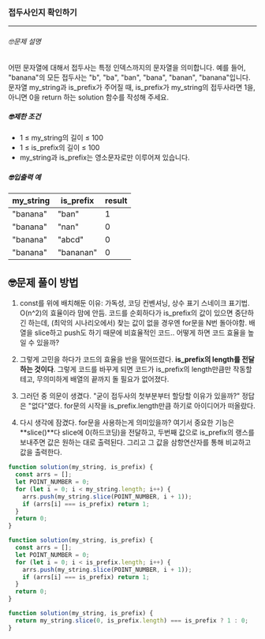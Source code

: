 ### 접두사인지 확인하기

---

###### 🤓문제 설명

어떤 문자열에 대해서 접두사는 특정 인덱스까지의 문자열을 의미합니다. 예를 들어, "banana"의 모든 접두사는 "b", "ba", "ban", "bana", "banan", "banana"입니다.
문자열 my_string과 is_prefix가 주어질 때, is_prefix가 my_string의 접두사라면 1을, 아니면 0을 return 하는 solution 함수를 작성해 주세요.

##### 🤓제한 조건

- 1 ≤ my_string의 길이 ≤ 100
- 1 ≤ is_prefix의 길이 ≤ 100
- my_string과 is_prefix는 영소문자로만 이루어져 있습니다.

##### 🤓입출력 예

| my_string | is_prefix | result |
| --------- | --------- | ------ |
| "banana"  | "ban"     | 1      |
| "banana"  | "nan"     | 0      |
| "banana"  | "abcd"    | 0      |
| "banana"  | "bananan" | 0      |

## 🤓문제 풀이 방법

1. const를 위에 배치해둔 이유: 가독성, 코딩 컨벤셔닝, 상수 표기 스네이크 표기법. O(n^2)의 효율이라 맘에 안듬. 코드를 순회하다가 is_prefix의 값이 있으면 중단하긴 하는데, (최악의 시나리오에서) 찾는 값이 없을 경우엔 for문을 N번 돌아야함.
   배열을 slice하고 push도 하기 때문에 비효율적인 코드.. 어떻게 하면 코드 효율을 높일 수 있을까?

2. 그렇게 고민을 하다가 코드의 효율을 반을 떨어뜨렸다. **is_prefix의 length를 전달하는 것이다**. 그렇게 코드를 바꾸게 되면 코드가 is_prefix의 length만큼만 작동할테고, 무의미하게 배열의 끝까지 돌 필요가 없어졌다.

3. 그러던 중 의문이 생겼다. "굳이 접두사의 첫부분부터 할당할 이유가 있을까?" 정답은 "없다"였다. for문의 시작을 is_prefix.length만큼 하기로 아이디어가 떠올랐다.

4. 다시 생각에 잠겼다. for문을 사용하는게 의미있을까? 여기서 중요한 기능은 **slice()**다 slice에 0(하드코딩)을 전달하고, 두번째 값으로 is_prefix의 랭스를 보내주면 값은 원하는 대로 출력된다. 그리고 그 값을 삼항연산자를 통해 비교하고 값을 출력한다.

```javascript
function solution(my_string, is_prefix) {
  const arrs = [];
  let POINT_NUMBER = 0;
  for (let i = 0; i < my_string.length; i++) {
    arrs.push(my_string.slice(POINT_NUMBER, i + 1));
    if (arrs[i] === is_prefix) return 1;
  }
  return 0;
}
```

```javascript
function solution(my_string, is_prefix) {
  const arrs = [];
  let POINT_NUMBER = 0;
  for (let i = 0; i < is_prefix.length; i++) {
    arrs.push(my_string.slice(POINT_NUMBER, i + 1));
    if (arrs[i] === is_prefix) return 1;
  }
  return 0;
}
```

```javascript
function solution(my_string, is_prefix) {
  return my_string.slice(0, is_prefix.length) === is_prefix ? 1 : 0;
}
```
